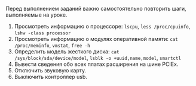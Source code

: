 Перед выполнением заданий важно самостоятельно повторить шаги, выполняемые на уроке.

1) Просмотреть информацию о процессоре: `lscpu`, `less /proc/cpuinfo`, `lshw -class processor`
3) Просмотреть информацию о модулях оперативной памяти: `cat /proc/meminfo`, `vmstat`, `free -h`
4) Определить модель жесткого диска: `cat /sys/block/sda/device/model`, `lsblk -o +uuid,name,model`, `smartctl`
5) Вывести сведения обо всех платах расширения на шине PCIEx.
6) Отключить звуковую карту.
7) Выключить контроллер usb.
